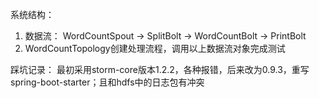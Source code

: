 系统结构：
1. 数据流：
WordCountSpout → SplitBolt → WordCountBolt → PrintBolt<br/>
2. WordCountTopology创建处理流程，调用以上数据流对象完成测试


踩坑记录：
最初采用storm-core版本1.2.2，各种报错，后来改为0.9.3，重写spring-boot-starter；且和hdfs中的日志包有冲突